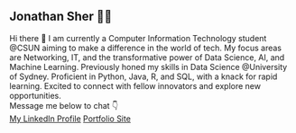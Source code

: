 ## Jonathan Sher 👨‍💻


Hi there 👋
 I am currently a Computer Information Technology student @CSUN aiming to make a difference in the world of tech. My focus areas are Networking, IT, and the transformative power of Data Science, AI, and Machine Learning.  Previously honed my skills in Data Science @University of Sydney.  Proficient in Python, Java, R, and SQL, with a knack for rapid learning.  Excited to connect with fellow innovators and explore new opportunities.<br>
Message me below to chat 👇
<br>
[My LinkedIn Profile](https://www.linkedin.com/in/jonathan-sher/)
[Portfolio Site](https://itsjonnie.github.io/jsher.github.io/)


